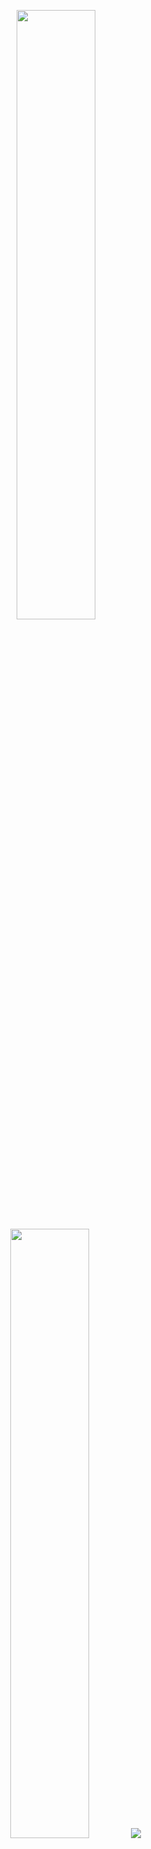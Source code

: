 <p align="center">
  <img height="50%" width="auto" src ="https://github-readme-stats.vercel.app/api?username=rohfl&show_icons=true&count_private=true&theme=icegray&hide_border=true&hide=issues,contribs">
  <img height="50%" width="auto" src ="https://github-readme-stats.vercel.app/api/top-langs/?username=rohfl&layout=compact&hide_border=true&theme=icegray&hide_border=true&langs_count=6">
  <img src ="http://github-readme-streak-stats.herokuapp.com?user=rohfl&theme=icegray&hide_border=true">
  <br>
</p>
